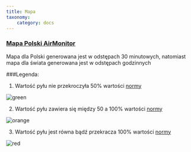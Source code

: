 ```yaml
---
title: Mapa
taxonomy:
    category: docs
---
```


### [Mapa Polski AirMonitor](http://mapa.airmonitor.pl)

Mapa dla Polski generowana jest w odstępach 30 minutowych, natomiast mapa dla świata generowana jest w odstępach godzinnych

###Legenda:
1. Wartość pyłu nie przekroczyła 50% wartości [normy](http://www.gios.gov.pl/pl/aktualnosci/294-normy-dla-pylow-drobnych-w-polsce)

![green](http://airmonitor.pl/images/marker-green.jpg)

2. Wartość pyłu zawiera się między 50 a 100% wartości [normy](http://www.gios.gov.pl/pl/aktualnosci/294-normy-dla-pylow-drobnych-w-polsce)

![orange](http://airmonitor.pl/images/marker-orange.jpg)

3. Wartość pyłu jest równa bądź przekracza 100% wartości [normy](http://www.gios.gov.pl/pl/aktualnosci/294-normy-dla-pylow-drobnych-w-polsce)

![red](http://airmonitor.pl/images/marker-red.jpg)